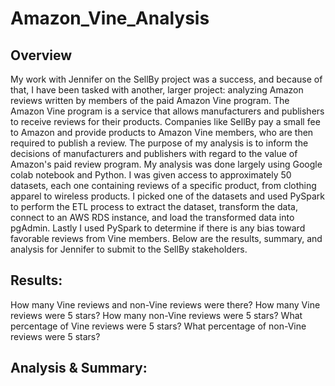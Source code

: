 # Amazon_Vine_Analysis

## Overview
My work with Jennifer on the SellBy project was a success, and because of that, I have been tasked with another, larger project: analyzing Amazon reviews written by members of the paid Amazon Vine program. The Amazon Vine program is a service that allows manufacturers and publishers to receive reviews for their products. Companies like SellBy pay a small fee to Amazon and provide products to Amazon Vine members, who are then required to publish a review. The purpose of my analysis is to inform the decisions of manufacturers and publishers with regard to the value of Amazon's paid review program. My analysis was done largely using Google colab notebook and Python. I was given access to approximately 50 datasets, each one containing reviews of a specific product, from clothing apparel to wireless products. I picked one of the datasets and used PySpark to perform the ETL process to extract the dataset, transform the data, connect to an AWS RDS instance, and load the transformed data into pgAdmin. Lastly I used PySpark to determine if there is any bias toward favorable reviews from Vine members. Below are the results, summary, and analysis for Jennifer to submit to the SellBy stakeholders.

## Results:

How many Vine reviews and non-Vine reviews were there?
How many Vine reviews were 5 stars? How many non-Vine reviews were 5 stars?
What percentage of Vine reviews were 5 stars? What percentage of non-Vine reviews were 5 stars?

## Analysis & Summary:
